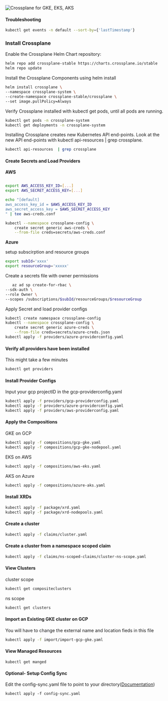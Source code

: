 
![Crossplane for GKE, EKS, AKS](diagram.png)

#### Troubleshooting
```sh
kubectl get events -n default --sort-by={'lastTimestamp'}
```

### Install Crossplane

Enable the Crossplane Helm Chart repository:
```sh
helm repo add crossplane-stable https://charts.crossplane.io/stable
helm repo update
```
Install the Crossplane Components using helm install
```sh
helm install crossplane \
--namespace crossplane-system \
--create-namespace crossplane-stable/crossplane \
--set image.pullPolicy=Always
```
Verify Crossplane installed with kubectl get pods, until all pods are running.
```sh
kubectl get pods -n crossplane-system
kubectl get deployments -n crossplane-system
```

Installing Crossplane creates new Kubernetes API end-points. Look at the new API end-points with kubectl api-resources | grep crossplane.
```sh
kubectl api-resources  | grep crossplane
```

#### Create Secrets and Load Providers


**AWS**
```bash

export AWS_ACCESS_KEY_ID=[...]
export AWS_SECRET_ACCESS_KEY=[...]

echo "[default]
aws_access_key_id = $AWS_ACCESS_KEY_ID
aws_secret_access_key = $AWS_SECRET_ACCESS_KEY
" | tee aws-creds.conf

kubectl --namespace crossplane-config \
    create secret generic aws-creds \
    --from-file creds=secrets/aws-creds.conf
```
**Azure**

setup subscirption and resource groups
```bash
export subId='xxxx'
export resourceGroup='xxxxx' 

```

Create a secrets file with owner permissions
```bash
   az ad sp create-for-rbac \
--sdk-auth \
--role Owner \
--scopes /subscriptions/$subId/resourceGroups/$resourceGroup
```
Apply Secret and load provider configs
```bash
kubectl create namespace crossplane-config 
kubectl --namespace crossplane-config \
    create secret generic azure-creds \
    --from-file creds=secrets/azure-creds.json
kubectl apply -f providers/azure-providerconfig.yaml

```

#### Verify all providers have been installed
This might take a few minutes

```bash
kubectl get providers
```

#### Install Provider Configs
Input your gcp projectID in the gcp-providerconfig.yaml
```bash
kubectl apply -f providers/gcp-providerconfig.yaml
kubectl apply -f providers/azure-providerconfig.yaml
kubectl apply -f providers/aws-providerconfig.yaml
```
#### Apply the Compositions

GKE on GCP
```sh
kubectl apply -f compositions/gcp-gke.yaml
kubectl apply -f compositions/gcp-gke-nodepool.yaml
```

EKS on AWS
```sh
kubectl apply -f compositions/aws-eks.yaml
```

AKS on Azure
```sh
kubectl apply -f compositions/azure-aks.yaml
```

#### Install XRDs
```sh
kubectl apply -f package/xrd.yaml
kubectl apply -f package/xrd-nodepools.yaml

```

#### Create a cluster
```sh
kubectl apply -f claims/cluster.yaml
```
#### Create a cluster from a namespace scoped claim
```sh
kubectl apply -f claims/ns-scoped-claims/cluster-ns-scope.yaml
```
#### View Clusters
cluster scope
```sh
kubectl get compositeclusters
```

ns scope
```sh
kubectl get clusters
```
#### Import an Existing GKE cluster on GCP
You will have to change the external name and location fieds in this file
```sh
kubectl apply -f import/import-gcp-gke.yaml
```


#### View Managed Resources
```
kubectl get manged

```

#### Optional- Setup Config Sync
Edit the config-sync.yaml file to point to your directory([Documentation](https://cloud.google.com/anthos-config-management/docs/how-to/config-controller-setup#configure-config-sync))

```
kubectl apply -f config-sync.yaml
```

